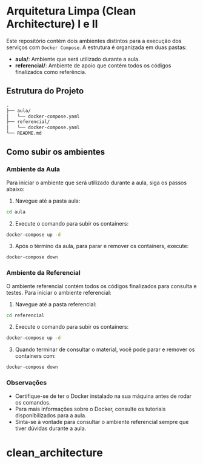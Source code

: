 # Arquitetura Limpa (Clean Architecture) I e II

Este repositório contém dois ambientes distintos para a execução dos serviços com `Docker Compose`. A estrutura é organizada em duas pastas:

- **aula/**: Ambiente que será utilizado durante a aula.
- **referencial/**: Ambiente de apoio que contém todos os códigos finalizados como referência.

## Estrutura do Projeto

```bash
.
├── aula/
│   └── docker-compose.yaml
├── referencial/
│   └── docker-compose.yaml
└── README.md
```

## Como subir os ambientes

### Ambiente da Aula

Para iniciar o ambiente que será utilizado durante a aula, siga os passos abaixo:

1. Navegue até a pasta aula:

```bash
cd aula
```

2. Execute o comando para subir os containers:

```bash
docker-compose up -d
```

3. Após o término da aula, para parar e remover os containers, execute:

```bash
docker-compose down
```

### Ambiente da Referencial

O ambiente referencial contém todos os códigos finalizados para consulta e testes. Para iniciar o ambiente referencial:

1. Navegue até a pasta referencial:

```bash
cd referencial
```

2. Execute o comando para subir os containers:

```bash
docker-compose up -d
```

3. Quando terminar de consultar o material, você pode parar e remover os containers com:

```bash
docker-compose down
```

### Observações

- Certifique-se de ter o Docker instalado na sua máquina antes de rodar os comandos.
- Para mais informações sobre o Docker, consulte os tutoriais disponibilizados para a aula.
- Sinta-se à vontade para consultar o ambiente referencial sempre que tiver dúvidas durante a aula.
# clean_architecture
